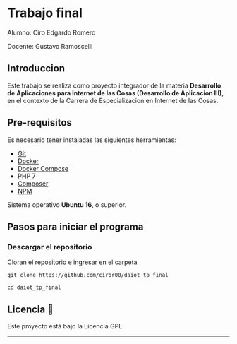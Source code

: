 # Trabajo final

Alumno: Ciro Edgardo Romero

Docente: Gustavo Ramoscelli

## Introduccion

Este trabajo se realiza como proyecto integrador de la materia **Desarrollo de Aplicaciones para Internet de las Cosas (Desarrollo de Aplicacion III)**, en el contexto de la Carrera de Especializacion en Internet de las Cosas.

## Pre-requisitos

Es necesario tener instaladas las siguientes herramientas:
 - [Git](https://git-scm.com/book/en/v2/Getting-Started-Installing-Git)
 - [Docker](https://docs.docker.com/get-docker/)
 - [Docker Compose](https://docs.docker.com/compose/install/)
 - [PHP 7](https://docs.npmjs.com/cli/install)
 - [Composer](https://getcomposer.org/)
 - [NPM](https://docs.npmjs.com/cli/install) 

Sistema operativo **Ubuntu 16**, o superior.

## Pasos para iniciar el programa

### Descargar el repositorio

Cloran el repositorio e ingresar en el carpeta
```
git clone https://github.com/ciror00/daiot_tp_final

cd daiot_tp_final
```

## Licencia 📄

Este proyecto está bajo la Licencia GPL.

---
